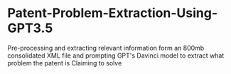 # Patent-Problem-Extraction-Using-GPT3.5
Pre-processing and extracting relevant information form an 800mb consolidated XML file and prompting GPT's Davinci model to extract what problem the patent is Claiming to solve
